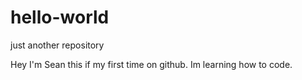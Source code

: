 # hello-world
just another repository

Hey I'm Sean this if my first time on github. Im learning how to code.
